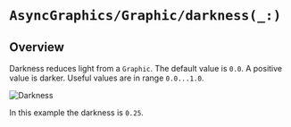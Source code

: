 # ``AsyncGraphics/Graphic/darkness(_:)``

## Overview

Darkness reduces light from a ``Graphic``. The default value is `0.0`. A positive value is darker. Useful values are in range `0.0...1.0`.

![Darkness](http://async.graphics/Images/Effects/Levels-Darkness-25.png)

In this example the darkness is `0.25`. 

